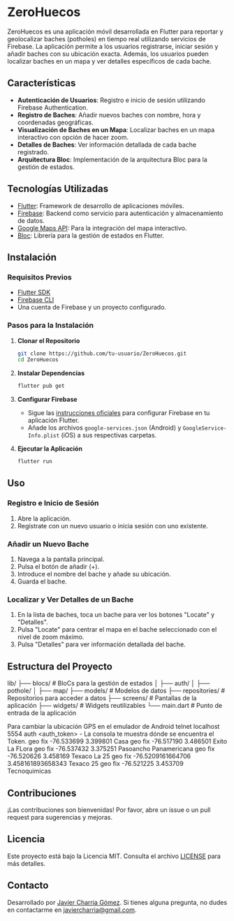 # ZeroHuecos

ZeroHuecos es una aplicación móvil desarrollada en Flutter para reportar y geolocalizar baches (potholes) en tiempo real utilizando servicios de Firebase. La aplicación permite a los usuarios registrarse, iniciar sesión y añadir baches con su ubicación exacta. Además, los usuarios pueden localizar baches en un mapa y ver detalles específicos de cada bache.

## Características

- **Autenticación de Usuarios**: Registro e inicio de sesión utilizando Firebase Authentication.
- **Registro de Baches**: Añadir nuevos baches con nombre, hora y coordenadas geográficas.
- **Visualización de Baches en un Mapa**: Localizar baches en un mapa interactivo con opción de hacer zoom.
- **Detalles de Baches**: Ver información detallada de cada bache registrado.
- **Arquitectura Bloc**: Implementación de la arquitectura Bloc para la gestión de estados.

## Tecnologías Utilizadas

- [Flutter](https://flutter.dev/): Framework de desarrollo de aplicaciones móviles.
- [Firebase](https://firebase.google.com/): Backend como servicio para autenticación y almacenamiento de datos.
- [Google Maps API](https://developers.google.com/maps): Para la integración del mapa interactivo.
- [Bloc](https://bloclibrary.dev/#/): Librería para la gestión de estados en Flutter.

## Instalación

### Requisitos Previos

- [Flutter SDK](https://flutter.dev/docs/get-started/install)
- [Firebase CLI](https://firebase.google.com/docs/cli)
- Una cuenta de Firebase y un proyecto configurado.

### Pasos para la Instalación

1. **Clonar el Repositorio**
    ```sh
    git clone https://github.com/tu-usuario/ZeroHuecos.git
    cd ZeroHuecos
    ```

2. **Instalar Dependencias**
    ```sh
    flutter pub get
    ```

3. **Configurar Firebase**
    - Sigue las [instrucciones oficiales](https://firebase.google.com/docs/flutter/setup) para configurar Firebase en tu aplicación Flutter.
    - Añade los archivos `google-services.json` (Android) y `GoogleService-Info.plist` (iOS) a sus respectivas carpetas.

4. **Ejecutar la Aplicación**
    ```sh
    flutter run
    ```

## Uso

### Registro e Inicio de Sesión

1. Abre la aplicación.
2. Regístrate con un nuevo usuario o inicia sesión con uno existente.

### Añadir un Nuevo Bache

1. Navega a la pantalla principal.
2. Pulsa el botón de añadir (+).
3. Introduce el nombre del bache y añade su ubicación.
4. Guarda el bache.

### Localizar y Ver Detalles de un Bache

1. En la lista de baches, toca un bache para ver los botones "Locate" y "Detalles".
2. Pulsa "Locate" para centrar el mapa en el bache seleccionado con el nivel de zoom máximo.
3. Pulsa "Detalles" para ver información detallada del bache.

## Estructura del Proyecto

lib/
├── blocs/ # BloCs para la gestión de estados
│ ├── auth/
│ ├── pothole/
│ ├── map/
├── models/ # Modelos de datos
├── repositories/ # Repositorios para acceder a datos
├── screens/ # Pantallas de la aplicación
├── widgets/ # Widgets reutilizables
└── main.dart # Punto de entrada de la aplicación

Para cambiar la ubicación GPS en el emulador de Android
telnet localhost 5554
auth <auth_token> - La consola te muestra dónde se encuentra el Token.
geo fix -76.533699 3.399801 Casa
geo fix -76.517190 3.486501 Exito La FLora
geo fix -76.537432 3.375251 Pasoancho Panamericana
geo fix -76.520626 3.458169 Texaco La 25
geo fix -76.5209161664706 3.458161893658343 Texaco 25
geo fix -76.521225 3.453709 Tecnoquimicas

## Contribuciones

¡Las contribuciones son bienvenidas! Por favor, abre un issue o un pull request para sugerencias y mejoras.

## Licencia

Este proyecto está bajo la Licencia MIT. Consulta el archivo [LICENSE](LICENSE) para más detalles.

## Contacto

Desarrollado por [Javier Charria Gómez](https://github.com/linkjavier). Si tienes alguna pregunta, no dudes en contactarme en javiercharria@gmail.com.

